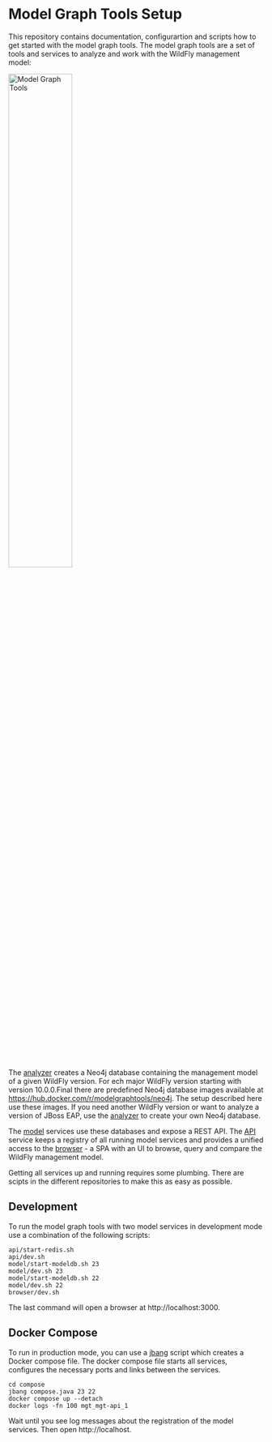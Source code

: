 # Model Graph Tools Setup

This repository contains documentation, configurartion and scripts how to get started with the model graph tools. The model graph tools are a set of tools and services to analyze and work with the WildFly management model:

<img src="https://model-graph-tools.github.io/img/tools.svg" alt="Model Graph Tools" style="width:50%;" />

The [analyzer](https://github.com/model-graph-tools/analyzer) creates a Neo4j database containing the management model of a given WildFly version. For ech major WildFly version starting with version 10.0.0.Final there are predefined Neo4j database images available at https://hub.docker.com/r/modelgraphtools/neo4j. The setup described here use these images. If you need another WildFly version or want to analyze a version of JBoss EAP, use the [analyzer](https://github.com/model-graph-tools/analyzer) to create your own Neo4j database. 

The [model](https://github.com/model-graph-tools/model) services use these databases and expose a REST API. The [API](https://github.com/model-graph-tools/api) service keeps a registry of all running model services and provides a unified access to the [browser](https://github.com/model-graph-tools/browser) - a SPA with an UI to browse, query and compare the WildFly management model.

Getting all services up and running requires some plumbing. There are scipts in the different repositories to make this as easy as possible.   

## Development

To run the model graph tools with two model services in development mode use a combination of the following scripts:

```shell
api/start-redis.sh
api/dev.sh
model/start-modeldb.sh 23
model/dev.sh 23
model/start-modeldb.sh 22
model/dev.sh 22
browser/dev.sh
```

The last command will open a browser at http://localhost:3000. 

## Docker Compose

To run in production mode, you can use a [jbang](https://www.jbang.dev/) script which creates a Docker compose file. The docker compose file starts all services, configures the necessary ports and links between the services. 

```shell
cd compose
jbang compose.java 23 22
docker compose up --detach
docker logs -fn 100 mgt_mgt-api_1
```

Wait until you see log messages about the registration of the model services. Then open http://localhost.
